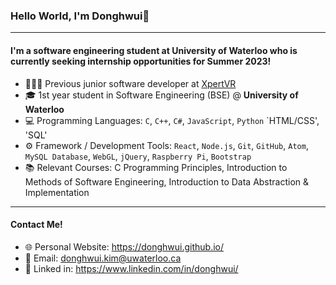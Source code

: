 ### Hello World, I'm Donghwui👋
---

#### I'm a software engineering student at University of Waterloo who is currently seeking internship opportunities for Summer 2023!
- 👨🏻‍💻 Previous junior software developer at <a href="https://xpertvr.ca/">XpertVR</a>
- 🎓 1st year student in Software Engineering (BSE) @ **University of Waterloo**
- 💻 Programming Languages: `C`, `C++`, `C#`, `JavaScript`, `Python`  `HTML/CSS', 'SQL'
- ⚙️ Framework / Development Tools: `React`, `Node.js`, `Git`, `GitHub`, `Atom`, `MySQL Database`, `WebGL`, `jQuery`, `Raspberry Pi`, `Bootstrap`
- 📚 Relevant Courses: C Programming Principles, Introduction to Methods of Software Engineering, Introduction to Data Abstraction & Implementation 

---
#### Contact Me!
- 🌐 Personal Website: https://donghwui.github.io/
- 📧 Email: donghwui.kim@uwaterloo.ca
- 🔗 Linked in: https://www.linkedin.com/in/donghwui/
